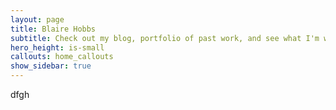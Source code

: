 ```yaml
---
layout: page
title: Blaire Hobbs
subtitle: Check out my blog, portfolio of past work, and see what I'm working on now 
hero_height: is-small 
callouts: home_callouts
show_sidebar: true
---
```


dfgh
